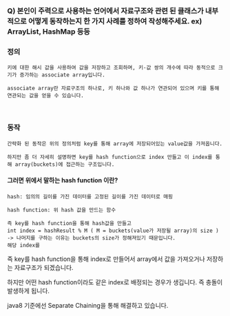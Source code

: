 ### Q) 본인이 주력으로 사용하는 언어에서 자료구조와 관련 된 클래스가 내부적으로 어떻게 동작하는지 한 가지 사례를 정하여 작성해주세요. ex) ArrayList, HashMap 등등

### 정의
    키에 대한 해시 값을 사용하여 값을 저장하고 조회하며, 키-값 쌍의 개수에 따라 동적으로 크기가 증가하는 associate array입니다.
    
    associate array란 자료구조의 하나로, 키 하나와 값 하나가 연관되어 있으며 키를 통해 연관되는 값을 얻을 수 있습니다.
<br>

### 동작  
    간략화 된 동작은 위의 정의처럼 key를 통해 array에 저장되어있는 value값을 가져옵니다.
    
    하지만 좀 더 자세히 설명하면 key를 hash function으로 index 만들고 이 index를 통해 array(buckets)에 접근하는 구조입니다.


#### 그러면 위에서 말하는 **hash function** 이란?
    hash: 임의의 길이를 가진 데이터를 고정된 길이를 가진 데이터로 매핑

    hash function: 위 hash 값을 만드는 함수
    
    즉 key를 hash function을 통해 hash값을 만들고
    int index = hashResult % M ( M = buckets(value가 저장될 array)의 size ) -> 나머지를 구하는 이유는 buckets의 size가 정해져있기 때문입니다.
    해당 index를 

즉 key를 hash function을 통해 index로 만들어서 array에서 값을 가져오거나 저장하는 자료구조가 되겠습니다.


하지만 어떤 hash function이라도 같은 index로 배정되는 경우가 생깁니다. 즉 충돌이 발생하게 됩니다.

java8 기준에선 Separate Chaining을 통해 해결하고 있습니다.
